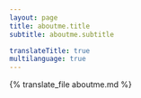 ```yaml
---
layout: page
title: aboutme.title
subtitle: aboutme.subtitle

translateTitle: true
multilanguage: true
---
```


{% translate_file aboutme.md %}

